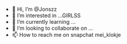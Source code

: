 - 👋 Hi, I’m @Jonszz
- 👀 I’m interested in ...GIRLSS
- 🌱 I’m currently learning ...
- 💞️ I’m looking to collaborate on ...
- 📫 How to reach me on snapchat mei_klokje

<!---
pabloescobar42/pabloescobar42 is a ✨ special ✨ repository because its `README.md` (this file) appears on your GitHub profile.
You can click the Preview link to take a look at your changes.
--->
